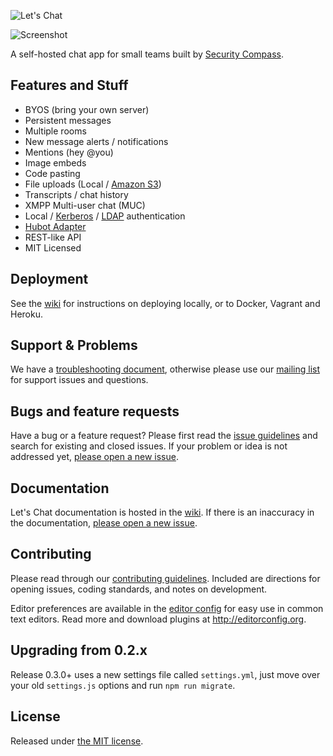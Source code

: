 ![Let's Chat](http://i.imgur.com/vDbhXul.png)

![Screenshot](http://i.imgur.com/C4uMD67.png)

A self-hosted chat app for small teams built by [Security Compass](http://securitycompass.com/).

## Features and Stuff

* BYOS (bring your own server)
* Persistent messages
* Multiple rooms
* New message alerts / notifications
* Mentions (hey @you)
* Image embeds
* Code pasting
* File uploads (Local / [Amazon S3](https://github.com/sdelements/lets-chat-s3))
* Transcripts / chat history
* XMPP Multi-user chat (MUC)
* Local / [Kerberos](https://github.com/sdelements/lets-chat-kerberos) / [LDAP](https://github.com/sdelements/lets-chat-ldap) authentication
* [Hubot Adapter](https://github.com/sdelements/hubot-lets-chat)
* REST-like API
* MIT Licensed


## Deployment

See the [wiki][wiki] for instructions on deploying locally, or to Docker, Vagrant and Heroku.


## Support & Problems

We have a [troubleshooting document][troubleshooting], otherwise please use our [mailing list][mailing-list] for support issues and questions.


## Bugs and feature requests

Have a bug or a feature request? Please first read the [issue guidelines][contributing] and search for existing and closed issues. If your problem or idea is not addressed yet, [please open a new issue][new-issue].


## Documentation

Let's Chat documentation is hosted in the [wiki]. If there is an inaccuracy in the documentation, [please open a new issue][new-issue].


## Contributing

Please read through our [contributing guidelines][contributing]. Included are directions for opening issues, coding standards, and notes on development.

Editor preferences are available in the [editor config][editorconfig] for easy use in common text editors. Read more and download plugins at <http://editorconfig.org>.


## Upgrading from 0.2.x

Release 0.3.0+ uses a new settings file called ```settings.yml```, just move over your old ```settings.js``` options and run ```npm run migrate```.


## License

Released under [the MIT license][license].


[wiki]: https://github.com/sdelements/lets-chat/wiki
[troubleshooting]: https://github.com/sdelements/lets-chat/blob/master/TROUBLESHOOTING.md
[mailing-list]: https://groups.google.com/forum/#!forum/lets-chat-app
[tracker]: https://github.com/sdelements/lets-chat/issues
[contributing]: https://github.com/sdelements/lets-chat/blob/master/CONTRIBUTING.md
[new-issue]: https://github.com/sdelements/lets-chat/issues/new
[editorconfig]: https://github.com/sdelements/lets-chat/blob/master/.editorconfig
[license]: https://github.com/sdelements/lets-chat/blob/master/LICENSE
